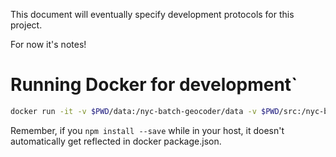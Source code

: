 This document will eventually specify development protocols for this project.

For now it's notes!

# Running Docker for development`
```bash
docker run -it -v $PWD/data:/nyc-batch-geocoder/data -v $PWD/src:/nyc-batch-geocoder/src nyc-batch-geocoder /bin/bash
```

Remember, if you `npm install --save` while in your host, it doesn't automatically get reflected in docker package.json.

